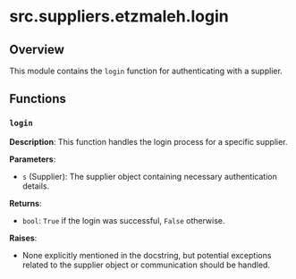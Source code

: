 # src.suppliers.etzmaleh.login

## Overview

This module contains the `login` function for authenticating with a supplier.


## Functions

### `login`

**Description**: This function handles the login process for a specific supplier.

**Parameters**:

- `s` (Supplier): The supplier object containing necessary authentication details.


**Returns**:

- `bool`: `True` if the login was successful, `False` otherwise.


**Raises**:

- None explicitly mentioned in the docstring, but potential exceptions related to the supplier object or communication should be handled.